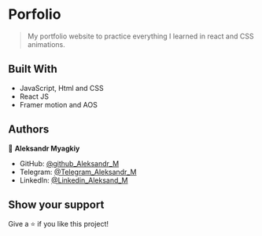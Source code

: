 # Porfolio

> My portfolio website to practice everything I learned in react and CSS animations.

## Built With

- JavaScript, Html and CSS
- React JS
- Framer motion and AOS

## Authors

👤 **Aleksandr Myagkiy**

- GitHub: [@github_Aleksandr_M](https://github.com/AleksandrMyagkiy)
- Telegram: [@Telegram_Aleksandr_M](https://t.me/AleksandrMiagkiy)
- LinkedIn: [@Linkedin_Aleksand_M](https://www.linkedin.com/in/aleksandr-myagkiy-88b905b2/)

## Show your support

Give a ⭐️ if you like this project!

